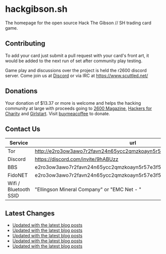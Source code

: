 # hackgibson.sh
The homepage for the open source Hack The Gibson // SH trading card game.


## Contributing

To add your card just submit a pull request with your card's front art, it would be added to the next run of set after community play testing.

Game play and discussions over the project is held the r2600 discord server. Come join us at [Discord](https://discord.com/invite/9hABUzz) or via IRC at https://www.scuttled.net/


## Donations

Your donation of $13.37 or more is welcome and helps the hacking community at large with proceeds going to [2600 Magazine](https://2600.com/), [Hackers for Charity](https://hackersforcharity.org) and [Girlstart](https://girlstart.org).  Visit [buymeacoffee](https://www.buymeacoffee.com/hackgibson.sh) to donate.


## Contact Us

Service | url
-|-
Tor | http://e2ro3ow3awo7r2favn24n65ycc2qmzkoayn5r57e3f56nvjwdcgg32ad.onion
Discord | https://discord.com/invite/9hABUzz
BBS | e2ro3ow3awo7r2favn24n65ycc2qmzkoayn5r57e3f56nvjwdcgg32ad.onion:23
FidoNET | e2ro3ow3awo7r2favn24n65ycc2qmzkoayn5r57e3f56nvjwdcgg32ad.onion:24554
Wifi / Bluetooth SSID | "Ellingson Mineral Company" or "EMC Net - <fidonet address>"

## Latest Changes
<!-- BLOG-POST-LIST:START -->
- [Updated with the latest blog posts](https://github.com/DFW2600/hackgibson.sh/commit/ea205abaeb37709a1ea5dc5ed08957fec9cfbeee)
- [Updated with the latest blog posts](https://github.com/DFW2600/hackgibson.sh/commit/a89c2ee2729779869606a9ef6a7a8fa5e3822349)
- [Updated with the latest blog posts](https://github.com/DFW2600/hackgibson.sh/commit/441249656e9e2144dc41e0df01e9c9a75d53cac1)
- [Updated with the latest blog posts](https://github.com/DFW2600/hackgibson.sh/commit/974bd57e848d6d5968f290e9b53fa9db2f32af7e)
- [Updated with the latest blog posts](https://github.com/DFW2600/hackgibson.sh/commit/f14268cb27ba5adbd40599988fc49de1d9ab8548)
<!-- BLOG-POST-LIST:END -->
